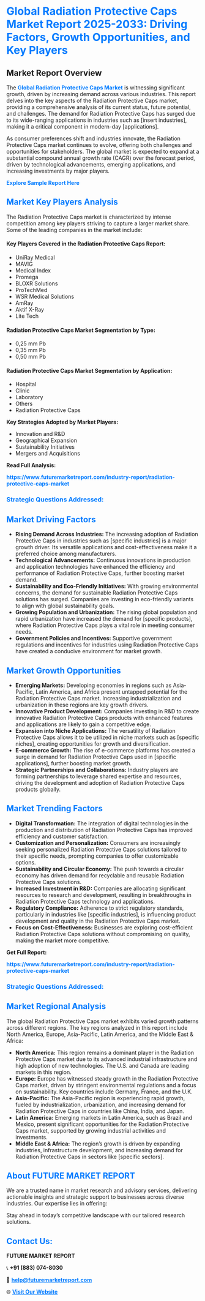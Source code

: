 <h1 style="color: #007BFF;">Global Radiation Protective Caps Market Report 2025-2033: Driving Factors, Growth Opportunities, and Key Players</h1>

<section id="overview">
<h2>Market Report Overview</h2>
<p>The <a href="https://www.futuremarketreport.com/industry-report/radiation-protective-caps-market" style="color: #007BFF; text-decoration: none;"><strong>Global Radiation Protective Caps Market</strong></a> is witnessing significant growth, driven by increasing demand across various industries. This report delves into the key aspects of the Radiation Protective Caps market, providing a comprehensive analysis of its current status, future potential, and challenges. The demand for Radiation Protective Caps has surged due to its wide-ranging applications in industries such as [insert industries], making it a critical component in modern-day [applications].</p>
<p>As consumer preferences shift and industries innovate, the Radiation Protective Caps market continues to evolve, offering both challenges and opportunities for stakeholders. The global market is expected to expand at a substantial compound annual growth rate (CAGR) over the forecast period, driven by technological advancements, emerging applications, and increasing investments by major players.</p>
</section>

<section id="overview">
<p><a href="https://www.futuremarketreport.com/request-sample/reportId=123492" style="color: #007BFF; text-decoration: none;"><strong>Explore Sample Report Here</strong></a></p>
</section>

<section id="key-players">
<h2 style="color: #007BFF;">Market Key Players Analysis</h2>
<p>The Radiation Protective Caps market is characterized by intense competition among key players striving to capture a larger market share. Some of the leading companies in the market include:</p>
<h4>Key Players Covered in the Radiation Protective Caps Report:</h4>
<ul><li>UniRay Medical</li><li>MAVIG</li><li>Medical Index</li><li>Promega</li><li>BLOXR Solutions</li><li>ProTechMed</li><li>WSR Medical Solutions</li><li>AmRay</li><li>Aktif X-Ray</li><li>Lite Tech</li></ul>
<h4>Radiation Protective Caps Market Segmentation by Type:</h4>
<ul><li>0,25 mm Pb</li><li>0,35 mm Pb</li><li>0,50 mm Pb</li></ul>

<h4>Radiation Protective Caps Market Segmentation by Application:</h4>
<ul><li>Hospital</li><li>Clinic</li><li>Laboratory</li><li>Others</li><li>Radiation Protective Caps</li></ul>
<p><strong>Key Strategies Adopted by Market Players:</strong></p>
<ul>
<li>Innovation and R&D</li>
<li>Geographical Expansion</li>
<li>Sustainability Initiatives</li>
<li>Mergers and Acquisitions</li>
</ul>
</section>

<section>
<p><strong>Read Full Analysis: </strong></p><a href="https://www.futuremarketreport.com/industry-report/radiation-protective-caps-market" style="color: #007BFF; text-decoration: none;"><strong>https://www.futuremarketreport.com/industry-report/radiation-protective-caps-market</strong></a>
<h3 style="color: #007BFF;">Strategic Questions Addressed:</h3>
</section>

<section id="driving-factors">
<h2 style="color: #007BFF;">Market Driving Factors</h2>
<ul>
<li><strong>Rising Demand Across Industries:</strong> The increasing adoption of Radiation Protective Caps in industries such as [specific industries] is a major growth driver. Its versatile applications and cost-effectiveness make it a preferred choice among manufacturers.</li>
<li><strong>Technological Advancements:</strong> Continuous innovations in production and application technologies have enhanced the efficiency and performance of Radiation Protective Caps, further boosting market demand.</li>
<li><strong>Sustainability and Eco-Friendly Initiatives:</strong> With growing environmental concerns, the demand for sustainable Radiation Protective Caps solutions has surged. Companies are investing in eco-friendly variants to align with global sustainability goals.</li>
<li><strong>Growing Population and Urbanization:</strong> The rising global population and rapid urbanization have increased the demand for [specific products], where Radiation Protective Caps plays a vital role in meeting consumer needs.</li>
<li><strong>Government Policies and Incentives:</strong> Supportive government regulations and incentives for industries using Radiation Protective Caps have created a conducive environment for market growth.</li>
</ul>
</section>

<section id="growth-opportunities">
<h2 style="color: #007BFF;">Market Growth Opportunities</h2>
<ul>
<li><strong>Emerging Markets:</strong> Developing economies in regions such as Asia-Pacific, Latin America, and Africa present untapped potential for the Radiation Protective Caps market. Increasing industrialization and urbanization in these regions are key growth drivers.</li>
<li><strong>Innovative Product Development:</strong> Companies investing in R&D to create innovative Radiation Protective Caps products with enhanced features and applications are likely to gain a competitive edge.</li>
<li><strong>Expansion into Niche Applications:</strong> The versatility of Radiation Protective Caps allows it to be utilized in niche markets such as [specific niches], creating opportunities for growth and diversification.</li>
<li><strong>E-commerce Growth:</strong> The rise of e-commerce platforms has created a surge in demand for Radiation Protective Caps used in [specific applications], further boosting market growth.</li>
<li><strong>Strategic Partnerships and Collaborations:</strong> Industry players are forming partnerships to leverage shared expertise and resources, driving the development and adoption of Radiation Protective Caps products globally.</li>
</ul>
</section>

<section id="trending-factors">
<h2 style="color: #007BFF;">Market Trending Factors</h2>
<ul>
<li><strong>Digital Transformation:</strong> The integration of digital technologies in the production and distribution of Radiation Protective Caps has improved efficiency and customer satisfaction.</li>
<li><strong>Customization and Personalization:</strong> Consumers are increasingly seeking personalized Radiation Protective Caps solutions tailored to their specific needs, prompting companies to offer customizable options.</li>
<li><strong>Sustainability and Circular Economy:</strong> The push towards a circular economy has driven demand for recyclable and reusable Radiation Protective Caps solutions.</li>
<li><strong>Increased Investment in R&D:</strong> Companies are allocating significant resources to research and development, resulting in breakthroughs in Radiation Protective Caps technology and applications.</li>
<li><strong>Regulatory Compliance:</strong> Adherence to strict regulatory standards, particularly in industries like [specific industries], is influencing product development and quality in the Radiation Protective Caps market.</li>
<li><strong>Focus on Cost-Effectiveness:</strong> Businesses are exploring cost-efficient Radiation Protective Caps solutions without compromising on quality, making the market more competitive.</li>
</ul>
</section>

<section>
<p><strong>Get Full Report: </strong></p><a href="https://www.futuremarketreport.com/industry-report/radiation-protective-caps-market" style="color: #007BFF; text-decoration: none;"><strong>https://www.futuremarketreport.com/industry-report/radiation-protective-caps-market</strong></a>
<h3 style="color: #007BFF;">Strategic Questions Addressed:</h3>
</section>


<section id="regional-analysis">
<h2 style="color: #007BFF;">Market Regional Analysis</h2>
<p>The global Radiation Protective Caps market exhibits varied growth patterns across different regions. The key regions analyzed in this report include North America, Europe, Asia-Pacific, Latin America, and the Middle East & Africa:</p>
<ul>
<li><strong>North America:</strong> This region remains a dominant player in the Radiation Protective Caps market due to its advanced industrial infrastructure and high adoption of new technologies. The U.S. and Canada are leading markets in this region.</li>
<li><strong>Europe:</strong> Europe has witnessed steady growth in the Radiation Protective Caps market, driven by stringent environmental regulations and a focus on sustainability. Key countries include Germany, France, and the U.K.</li>
<li><strong>Asia-Pacific:</strong> The Asia-Pacific region is experiencing rapid growth, fueled by industrialization, urbanization, and increasing demand for Radiation Protective Caps in countries like China, India, and Japan.</li>
<li><strong>Latin America:</strong> Emerging markets in Latin America, such as Brazil and Mexico, present significant opportunities for the Radiation Protective Caps market, supported by growing industrial activities and investments.</li>
<li><strong>Middle East & Africa:</strong> The region’s growth is driven by expanding industries, infrastructure development, and increasing demand for Radiation Protective Caps in sectors like [specific sectors].</li>
</ul>
</section>

<footer>
<h2 style="color: #007BFF;">About FUTURE MARKET REPORT</h2>
<p>We are a trusted name in market research and advisory services, delivering actionable insights and strategic support to businesses across diverse industries. Our expertise lies in offering:</p>

<p>Stay ahead in today’s competitive landscape with our tailored research solutions.</p>

<h2 style="color: #007BFF;">Contact Us:</h2>
<p><strong>FUTURE MARKET REPORT</strong></p>
<p>📞 <strong>+91 (883) 074-8030</strong></p>
<p>📧 <strong><a href="mailto:help@futuremarketreport.com" style="color: #007BFF;">help@futuremarketreport.com</a></strong></p>
<p>🌐 <strong><a href="https://www.futuremarketreport.com/" style="color: #007BFF;">Visit Our Website</a></strong></p>
</footer>